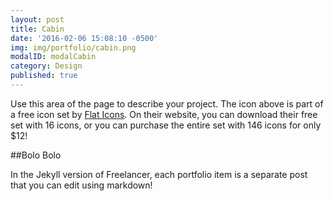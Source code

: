 ```yaml
---
layout: post
title: Cabin
date: '2016-02-06 15:08:10 -0500'
img: img/portfolio/cabin.png
modalID: modalCabin
category: Design
published: true
---
```

Use this area of the page to describe your project. The icon above is part of a free icon set by [Flat Icons][flat-icons-link]. On their website, you can download their free set with 16 icons, or you can purchase the entire set with 146 icons for only $12!

##Bolo Bolo

In the Jekyll version of Freelancer, each portfolio item is a separate post that you can edit using markdown!

[flat-icons-link]: https://sellfy.com/p/8Q9P/jV3VZ/
